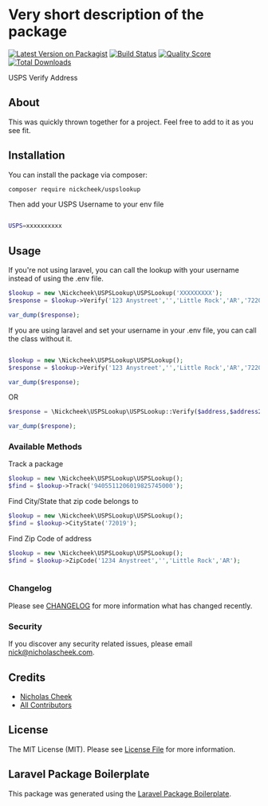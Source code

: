 # Very short description of the package

[![Latest Version on Packagist](https://img.shields.io/packagist/v/nickcheek/uspslookup.svg?style=flat-square)](https://packagist.org/packages/nickcheek/uspslookup)
[![Build Status](https://img.shields.io/travis/nickcheek/uspslookup/master.svg?style=flat-square)](https://travis-ci.org/nickcheek/uspslookup)
[![Quality Score](https://img.shields.io/scrutinizer/g/nickcheek/uspslookup.svg?style=flat-square)](https://scrutinizer-ci.com/g/nickcheek/uspslookup)
[![Total Downloads](https://img.shields.io/packagist/dt/nickcheek/uspslookup.svg?style=flat-square)](https://packagist.org/packages/nickcheek/uspslookup)

USPS Verify Address

## About

This was quickly thrown together for a project.  Feel free to add to it as you see fit.  

## Installation

You can install the package via composer:

```bash
composer require nickcheek/uspslookup

```
Then add your USPS Username to your env file

```bash

USPS=xxxxxxxxxx
```

## Usage
If you're not using laravel, you can call the lookup with your username instead of using the .env file.

``` php
$lookup = new \Nickcheek\USPSLookup\USPSLookup('XXXXXXXXX');
$response = $lookup->Verify('123 Anystreet','','Little Rock','AR','72204');

var_dump($response);

```
If you are using laravel and set your username in your .env file, you can call the class without it.

``` php

$lookup = new \Nickcheek\USPSLookup\USPSLookup();
$response = $lookup->Verify('123 Anystreet','','Little Rock','AR','72204');

var_dump($response);

```
OR

``` php
$response = \Nickcheek\USPSLookup\USPSLookup::Verify($address,$address2,$city,$state,$zip);

var_dump($respone);

```

### Available Methods
Track a package

``` php
$lookup = new \Nickcheek\USPSLookup\USPSLookup();
$find = $lookup->Track('9405511206019825745000');

```
Find City/State that zip code belongs to

```php
$lookup = new \Nickcheek\USPSLookup\USPSLookup();
$find = $lookup->CityState('72019');

```
Find Zip Code of address

```php 
$lookup = new \Nickcheek\USPSLookup\USPSLookup();
$find = $lookup->ZipCode('1234 Anystreet','','Little Rock','AR');
	   
```

### Changelog

Please see [CHANGELOG](CHANGELOG.md) for more information what has changed recently.


### Security

If you discover any security related issues, please email nick@nicholascheek.com.

## Credits

- [Nicholas Cheek](https://github.com/nickcheek)
- [All Contributors](../../contributors)

## License

The MIT License (MIT). Please see [License File](LICENSE.md) for more information.

## Laravel Package Boilerplate

This package was generated using the [Laravel Package Boilerplate](https://laravelpackageboilerplate.com).